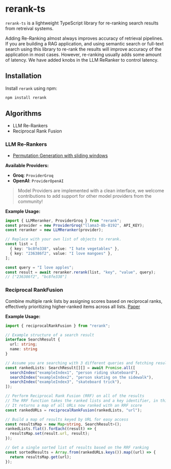 # rerank-ts

`rerank-ts` is a lightweight TypeScript library for re-ranking search results from retreival systems. 

Adding Re-Ranking almost always improves accuracy of retrieval pipelines. If you are building a RAG application, and using semantic search or full-text search using this library to re-rank the results will improve accuracy of the application in most cases. However, re-ranking usually adds some amount of latency. We have added knobs in the LLM ReRanker to control latency. 

## Installation

Install `rerank` using npm:

```bash
npm install rerank
```

## Algorithms
- LLM Re-Rankers
- Reciprocal Rank Fusion

### LLM Re-Rankers

- [Permutation Generation with sliding windows](https://arxiv.org/pdf/2304.09542)

**Available Providers:**

- **Groq**: `ProviderGroq`
- **OpenAI**: `ProviderOpenAI`

> Model Providers are implemented with a clean interface, we welcome contributions to add support for other model providers from the community! 

**Example Usage:**

```typescript
import { LLMReranker, ProviderGroq } from "rerank";
const provider = new ProviderGroq("llama3-8b-8192", API_KEY);
const reranker = new LLMReranker(provider);

// Replace with your own list of objects to rerank.
const list = [
  { key: "bc8fe338", value: "I hate vegetables" },
  { key: "236386f2", value: "I love mangoes" },
];

const query = "I love apples";
const result = await reranker.rerank(list, "key", "value", query);
// ["236386f2", "bc8fe338"]
```

### Reciprocal RankFusion

Combine multiple rank lists by assigning scores based on reciprocal ranks, effectively prioritizing higher-ranked items across all lists.
[Paper](https://plg.uwaterloo.ca/~gvcormac/cormacksigir09-rrf.pdf)

**Example Usage:**

```typescript
import { reciprocalRankFusion } from "rerank";

// Example structure of a search result
interface SearchResult {
  url: string;
  name: string
}

// Assume you are searching with 3 different queries and fetching results
const rankedLists: SearchResult[][] = await Promise.all([
  searchIndex("exampleIndex1", "person riding skateboard"),
  searchIndex("exampleIndex2", "person skating on the sidewalk"),
  searchIndex("exampleIndex3", "skateboard trick"),
]);

// Perform Reciprocal Rank Fusion (RRF) on all of the results
// The RRF function takes the ranked lists and a key identifier, in this case "url"
// It returns a map of all URLs now ranked with an RRF score
const rankedURLs = reciprocalRankFusion(rankedLists, "url");

// Build a map of results keyed by URL for easy access
const resultsMap = new Map<string, SearchResult>();
rankedLists.flat().forEach((result) => {
  resultsMap.set(result.url, result);
});

// Get a single sorted list of results based on the RRF ranking
const sortedResults = Array.from(rankedURLs.keys()).map((url) => {
  return resultsMap.get(url);
});
```
